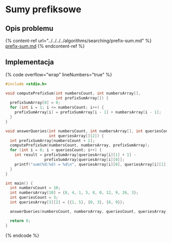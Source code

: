 # Sumy prefiksowe

## Opis problemu

{% content-ref url="../../../../algorithms/searching/prefix-sum.md" %}
[prefix-sum.md](../../../../algorithms/searching/prefix-sum.md)
{% endcontent-ref %}

## Implementacja

{% code overflow="wrap" lineNumbers="true" %}
```c
#include <stdio.h>

void computePrefixSum(int numbersCount, int numbersArray[],
                      int prefixSumArray[]) {
  prefixSumArray[0] = 0;
  for (int i = 1; i <= numbersCount; i++) {
    prefixSumArray[i] = prefixSumArray[i - 1] + numbersArray[i - 1];
  }
}

void answerQueries(int numbersCount, int numbersArray[], int queriesCount,
                   int queriesArray[][2]) {
  int prefixSumArray[numbersCount + 1];
  computePrefixSum(numbersCount, numbersArray, prefixSumArray);
  for (int i = 0; i < queriesCount; i++) {
    int result = prefixSumArray[queriesArray[i][1] + 1] -
                 prefixSumArray[queriesArray[i][0]];
    printf("sum(%d:%d) = %d\n", queriesArray[i][0], queriesArray[i][1], result);
  }
}

int main() {
  int numbersCount = 10;
  int numbersArray[10] = {8, 4, 1, 5, 8, 0, 12, 9, 26, 3};
  int queriesCount = 3;
  int queriesArray[3][2] = {{1, 5}, {0, 3}, {6, 9}};

  answerQueries(numbersCount, numbersArray, queriesCount, queriesArray);

  return 0;
}
```
{% endcode %}
